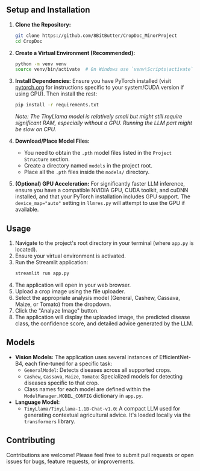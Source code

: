 
## Setup and Installation

1.  **Clone the Repository:**
    ```bash
    git clone https://github.com/8BitButter/CropDoc_MinorProject
    cd CropDoc
    ```

2.  **Create a Virtual Environment (Recommended):**
    ```bash
    python -m venv venv
    source venv/bin/activate  # On Windows use `venv\Scripts\activate`
    ```

3.  **Install Dependencies:**
    Ensure you have PyTorch installed (visit [pytorch.org](https://pytorch.org/) for instructions specific to your system/CUDA version if using GPU). Then install the rest:
    ```bash
    pip install -r requirements.txt
    ```
    *Note: The TinyLlama model is relatively small but might still require significant RAM, especially without a GPU. Running the LLM part might be slow on CPU.*

4.  **Download/Place Model Files:**
    *   You need to obtain the `.pth` model files listed in the `Project Structure` section.
    *   Create a directory named `models` in the project root.
    *   Place all the `.pth` files inside the `models/` directory.

5.  **(Optional) GPU Acceleration:** For significantly faster LLM inference, ensure you have a compatible NVIDIA GPU, CUDA toolkit, and cuDNN installed, and that your PyTorch installation includes GPU support. The `device_map="auto"` setting in `llmres.py` will attempt to use the GPU if available.

## Usage

1.  Navigate to the project's root directory in your terminal (where `app.py` is located).
2.  Ensure your virtual environment is activated.
3.  Run the Streamlit application:
    ```bash
    streamlit run app.py
    ```
4.  The application will open in your web browser.
5.  Upload a crop image using the file uploader.
6.  Select the appropriate analysis model (General, Cashew, Cassava, Maize, or Tomato) from the dropdown.
7.  Click the "Analyze Image" button.
8.  The application will display the uploaded image, the predicted disease class, the confidence score, and detailed advice generated by the LLM.

## Models

*   **Vision Models:** The application uses several instances of EfficientNet-B4, each fine-tuned for a specific task:
    *   `GeneralModel`: Detects diseases across all supported crops.
    *   `Cashew`, `Cassava`, `Maize`, `Tomato`: Specialized models for detecting diseases specific to that crop.
    *   Class names for each model are defined within the `ModelManager.MODEL_CONFIG` dictionary in `app.py`.
*   **Language Model:**
    *   `TinyLlama/TinyLlama-1.1B-Chat-v1.0`: A compact LLM used for generating contextual agricultural advice. It's loaded locally via the `transformers` library.

## Contributing

Contributions are welcome! Please feel free to submit pull requests or open issues for bugs, feature requests, or improvements.
